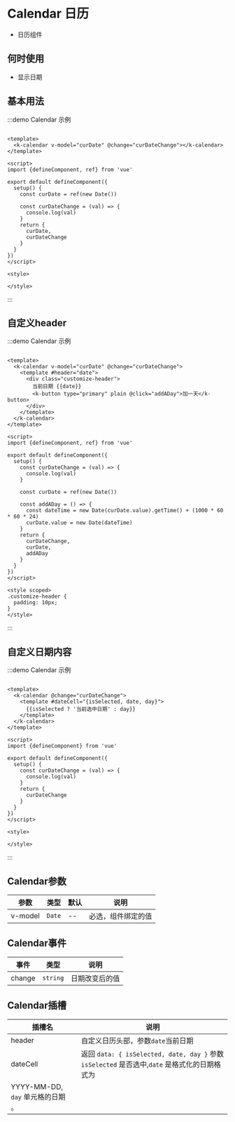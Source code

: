# Calendar 日历

+ 日历组件

## 何时使用

+ 显示日期

## 基本用法

:::demo Calendar 示例

```vue

<template>
  <k-calendar v-model="curDate" @change="curDateChange"></k-calendar>
</template>

<script>
import {defineComponent, ref} from 'vue'

export default defineComponent({
  setup() {
    const curDate = ref(new Date())

    const curDateChange = (val) => {
      console.log(val)
    }
    return {
      curDate,
      curDateChange
    }
  }
})
</script>

<style>

</style>
```

:::

## 自定义header

:::demo Calendar 示例

```vue

<template>
  <k-calendar v-model="curDate" @change="curDateChange">
    <template #header="date">
      <div class="customize-header">
        当前日期 {{date}}
        <k-button type="primary" plain @click="addADay">加一天</k-button>
      </div>
    </template>
  </k-calendar>
</template>

<script>
import {defineComponent, ref} from 'vue'

export default defineComponent({
  setup() {
    const curDateChange = (val) => {
      console.log(val)
    }

    const curDate = ref(new Date())

    const addADay = () => {
      const dateTime = new Date(curDate.value).getTime() + (1000 * 60 * 60 * 24)
      curDate.value = new Date(dateTime)
    }
    return {
      curDateChange,
      curDate,
      addADay
    }
  }
})
</script>

<style scoped>
.customize-header {
  padding: 10px;
}
</style>
```

:::

## 自定义日期内容

:::demo Calendar 示例

```vue

<template>
  <k-calendar @change="curDateChange">
    <template #dateCell="{isSelected, date, day}">
      {{isSelected ? '当前选中日期' : day}}
    </template>
  </k-calendar>
</template>

<script>
import {defineComponent} from 'vue'

export default defineComponent({
  setup() {
    const curDateChange = (val) => {
      console.log(val)
    }
    return {
      curDateChange
    }
  }
})
</script>

<style>

</style>
```

:::

## Calendar参数

| 参数 | 类型         | 默认 | 说明 |
| ---- |------------| ---- | ---- |
| v-model | `Date` | -- |  必选，组件绑定的值 |

## Calendar事件

| 事件 | 类型 | 说明 |
| ---- | ---- | ---- |
| change |  `string` |   日期改变后的值   |

## Calendar插槽

| 插槽名 | 说明 |
| ---- | -- |
| header | 自定义日历头部，参数`date`当前日期 |
| dateCell | 返回 `data: { isSelected, date, day }` 参数 `isSelected` 是否选中,`date` 是格式化的日期格式为
YYYY-MM-DD, `day` 单元格的日期 。 |

